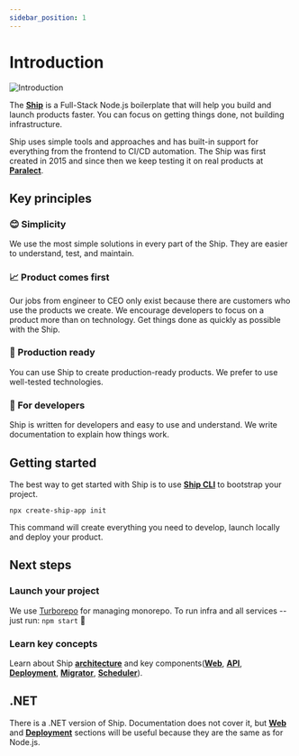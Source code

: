 ```yaml
---
sidebar_position: 1
---
```


# Introduction

![Introduction](/img/ship.png)

The **[Ship](https://ship.paralect.com/)** is a Full-Stack Node.js boilerplate that will help you build and launch products faster. You can focus on getting things done, not building infrastructure.

Ship uses simple tools and approaches and has built-in support for everything from the frontend to CI/CD automation. The Ship was first created in 2015 and since then we keep testing it on real products at [**Paralect**](https://www.paralect.com/).

## Key principles

### **😊 Simplicity**
We use the most simple solutions in every part of the Ship. They are easier to understand, test, and maintain.

### **📈 Product comes first**
Our jobs from engineer to CEO only exist because there are customers who use the products we create. We encourage developers to focus on a product more than on technology. Get things done as quickly as possible with the Ship.

### **🚀 Production ready**
You can use Ship to create production-ready products. We prefer to use well-tested technologies.

### **🥷 For developers**
Ship is written for developers and easy to use and understand. We write documentation to explain how things work.

## Getting started

The best way to get started with Ship is to use **[Ship CLI](./packages/create-ship-app.md)** to bootstrap your project.

```shell
npx create-ship-app init
```

This command will create everything you need to develop, launch locally and deploy your product.

## Next steps
### Launch your project

We use [Turborepo](https://turborepo.org/docs) for managing monorepo.
To run infra and all services -- just run: `npm start` 🚀

### Learn key concepts

Learn about Ship **[architecture](./architecture.md)**  and key components(**[Web](./web/overview.md)**, **[API](./api/overview.md)**, **[Deployment](./deployment/kubernetes/overview.md)**, **[Migrator](./migrator.md)**, **[Scheduler](./scheduler.md)**).

## .NET

There is a .NET version of Ship. Documentation does not cover it, but **[Web](./web/overview.md)** and **[Deployment](./deployment/kubernetes/overview.md)** sections will be useful because they are the same as for Node.js.
